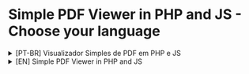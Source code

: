 # Simple PDF Viewer in PHP and JS - Choose your language
<details>
  <summary>[PT-BR] Visualizador Simples de PDF em PHP e JS</summary>

# [PT-BR]

O projeto Visualizador Simples de PDF em PHP e JS é uma aplicação web projetada para facilitar a visualização tranquila de documentos em formato PDF online. Com uma interface intuitiva e funcionalidades dinâmicas, este projeto oferece uma solução direta para navegar sem esforço por arquivos PDF diretamente no seu navegador web.

## Recursos Destacados

- Visualização Descomplicada de PDF: Simplifique a experiência de visualização de documentos em PDF online com uma interface amigável.
- Links Dinâmicos: Gere links dinâmicos para cada arquivo PDF, garantindo acesso rápido e direto a documentos específicos.
- Título Adaptativo: O título da página se ajusta dinamicamente para refletir o nome do arquivo PDF atualmente visualizado.
- Design Responsivo: O visualizador se adapta a diferentes tamanhos de tela, proporcionando uma experiência contínua em diversos dispositivos.

## Instalação

Para instalar, siga estes passos:

- Baixar o repositório.
- Extrair para seu servidor habilitado para PHP.
- Personalizar de acordo com suas necessidades.
  - O código está apresentado em sua forma básica para permitir fácil adaptação a requisitos específicos e personalização de estilo.
</details>
<details>
  <summary>[EN] Simple PDF Viewer in PHP and JS</summary>

# [EN]

The Simple PDF Viewer in PHP and JS project is a web application crafted to facilitate the seamless viewing of PDF documents online. Featuring an intuitive interface and dynamic functionalities, this project offers a straightforward solution for effortlessly navigating through PDF files directly within your web browser.

## Key Features

- Effortless PDF Viewing: Simplify the experience of viewing PDF documents online with a user-friendly interface.
- Dynamic Links: Generate dynamic links for each PDF file, ensuring quick and direct access to specific documents.
- Adaptive Title: The page title dynamically adjusts to reflect the name of the currently viewed PDF file.
- Responsive Design: The viewer adapts to different screen sizes, providing a seamless experience across devices.

## Installation

To install, follow these steps:

- Download the repository.
- Extract it to your PHP-enabled server.
- Customize it according to your needs.
  - The code is presented in its basic form to allow easy adaptation to specific requirements and style customization.

</details>
